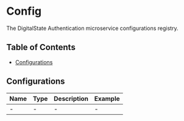 # Config

The DigitalState Authentication microservice configurations registry.

## Table of Contents

- [Configurations](#configurations)

## Configurations

| Name | Type | Description | Example |
| ---- | ---- | ----------- | ------- |
| - | - | - | - |
